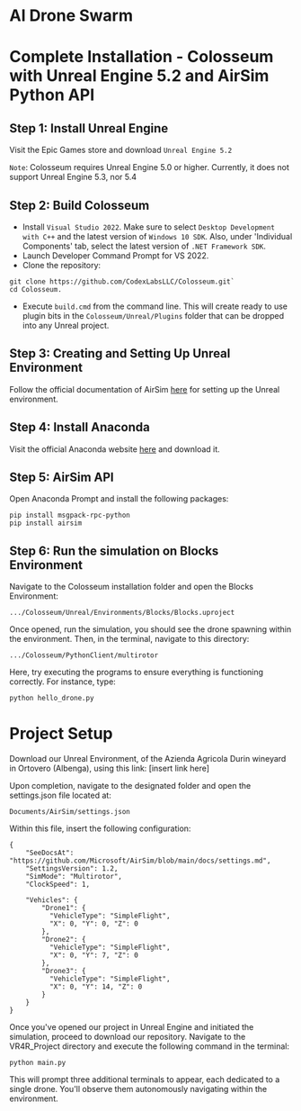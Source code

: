 # AI Drone Swarm

Complete Installation - Colosseum with Unreal Engine 5.2 and AirSim Python API
=============================

Step 1: Install Unreal Engine 
----------------
Visit the Epic Games store and download `Unreal Engine 5.2`

`Note`: Colosseum requires Unreal Engine 5.0 or higher. Currently, it does not support Unreal Engine 5.3, nor 5.4

Step 2: Build Colosseum
----------------

* Install `Visual Studio 2022`. Make sure to select `Desktop Development with C++` and the latest version of `Windows 10 SDK`. Also, under 'Individual Components' tab, select the latest version of `.NET Framework SDK`.
* Launch Developer Command Prompt for VS 2022.
* Clone the repository: 
```
git clone https://github.com/CodexLabsLLC/Colosseum.git`
cd Colosseum.
```
* Execute `build.cmd` from the command line. This will create ready to use plugin bits in the `Colosseum/Unreal/Plugins` folder that can be dropped into any Unreal project.

Step 3: Creating and Setting Up Unreal Environment
---------------------

Follow the official documentation of AirSim [here](https://microsoft.github.io/AirSim/unreal_custenv/) for setting up the Unreal environment.

Step 4: Install Anaconda 
-----------------------

Visit the official Anaconda website [here](https://www.anaconda.com/) and download it.

Step 5: AirSim API
----------------------

Open Anaconda Prompt and install the following packages:
```
pip install msgpack-rpc-python
pip install airsim
```

Step 6: Run the simulation on Blocks Environment
------------

Navigate to the Colosseum installation folder and open the Blocks Environment:
```
.../Colosseum/Unreal/Environments/Blocks/Blocks.uproject
```

Once opened, run the simulation, you should see the drone spawning within the environment. Then, in the terminal, navigate to this directory:
```
.../Colosseum/PythonClient/multirotor
```

Here, try executing the programs to ensure everything is functioning correctly. For instance, type:
```
python hello_drone.py
```

Project Setup
=============================

Download our Unreal Environment, of the Azienda Agricola Durin wineyard in Ortovero (Albenga), using this link: [insert link here]

Upon completion, navigate to the designated folder and open the settings.json file located at:
```
Documents/AirSim/settings.json
```

Within this file, insert the following configuration:
```
{
	"SeeDocsAt": "https://github.com/Microsoft/AirSim/blob/main/docs/settings.md",
	"SettingsVersion": 1.2,
	"SimMode": "Multirotor",
	"ClockSpeed": 1,
	
	"Vehicles": {
		"Drone1": {
		  "VehicleType": "SimpleFlight",
		  "X": 0, "Y": 0, "Z": 0
		},
		"Drone2": {
		  "VehicleType": "SimpleFlight",
		  "X": 0, "Y": 7, "Z": 0
		},
		"Drone3": {
		  "VehicleType": "SimpleFlight",
		  "X": 0, "Y": 14, "Z": 0
		}
    }
}
```

Once you've opened our project in Unreal Engine and initiated the simulation, proceed to download our repository. Navigate to the VR4R_Project directory and execute the following command in the terminal:
```
python main.py
```

This will prompt three additional terminals to appear, each dedicated to a single drone. You'll observe them autonomously navigating within the environment.











